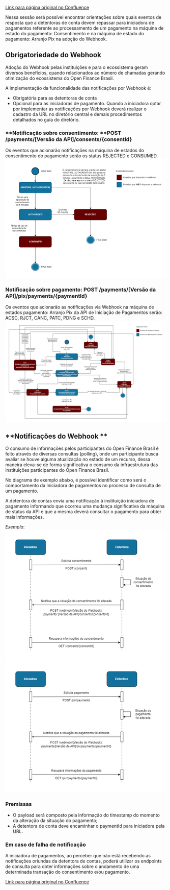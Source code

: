 [Link para página original no Confluence](https://openfinancebrasil.atlassian.net/wiki/spaces/OF/pages/118915091)

Nessa sessão será possível encontrar orientações sobre quais eventos de resposta que a detentoras de conta devem repassar para iniciadora de pagamentos referente ao processamento de um pagamento na máquina de estado do pagamento: Consentimento e na máquina de estado do pagamento: Arranjo Pix na adoção do Webhook.

## **Obrigatoriedade do Webhook**

Adoção do Webhook pelas instituições e para o ecossistema geram diversos benefícios, quando relacionados ao número de chamadas gerando otimização do ecossistema do Open Finance Brasil. 

A implementação da funcionalidade das notificações por Webhook é: 

- Obrigatória para as detentoras de conta
- Opcional para as iniciadoras de pagamento. Quando a iniciadora optar por implementar as notificações por Webhook deverá realizar o cadastro da URL no diretório central e demais procedimentos detalhados no guia do diretório.

### **Notificação sobre consentimento: **POST /payments/[Versão da API]/consents/{consentId}

Os eventos que acionarão notificações na máquina de estados do consentimento do pagamento serão os status REJECTED e CONSUMED.
![att118915130](Informa%c3%a7%c3%b5es%20Gerais%20-%20Webhook%20-%20v1.0.0-beta.2/attachments/EventosConsentimento.png)
### **Notificação sobre pagamento:** POST /payments/[Versão da API]/pix/payments/{paymentId}

Os eventos que acionarão as notificações via Webhook na máquina de estados pagamento: Arranjo Pix da API de Iniciação de Pagamentos serão: ACSC, RJCT, CANC, PATC, PDNG e SCHD.
![att118915133](Informa%c3%a7%c3%b5es%20Gerais%20-%20Webhook%20-%20v1.0.0-beta.2/attachments/EventosPagamento.png)
## **Notificações do Webhook **

O consumo de informações pelos participantes do Open Finance Brasil é feito através de diversas consultas (polling), onde um participante busca avaliar se houve alguma atualização no estado de um recurso, dessa maneira eleva-se de forma significativa o consumo da infraestrutura das instituições participantes do Open Finance Brasil.

No diagrama de exemplo abaixo, é possível identificar como será o comportamento da Iniciadora de pagamentos no processo de consulta de um pagamento. 

A detentora de contas envia uma notificação à instituição iniciadora de pagamento informando que ocorreu uma mudança significativa da máquina de status da API e que a mesma deverá consultar o pagamento para obter mais informações.

*Exemplo*:
![att118915127](Informa%c3%a7%c3%b5es%20Gerais%20-%20Webhook%20-%20v1.0.0-beta.2/attachments/DiagramaSequenciaConsentimento.png)![att118915124](Informa%c3%a7%c3%b5es%20Gerais%20-%20Webhook%20-%20v1.0.0-beta.2/attachments/DiagramaSequenciaPagamento.png)
### **Premissas**

- O payload será composto pela informação do timestamp do momento da alteração da situação do pagamento;
- A detentora de conta deve encaminhar o paymentId para iniciadora pela URL.

### **Em caso de falha de notificação**

A iniciadora de pagamentos, ao perceber que não está recebendo as  notificações oriundas da detentora de contas, poderá utilizar os endpoints de consulta para obter informações sobre o andamento de uma determinada transação do consentimento e/ou pagamento.

[Link para página original no Confluence](https://openfinancebrasil.atlassian.net/wiki/spaces/OF/pages/118915091)